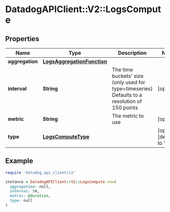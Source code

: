 # DatadogAPIClient::V2::LogsCompute

## Properties

| Name | Type | Description | Notes |
| ---- | ---- | ----------- | ----- |
| **aggregation** | [**LogsAggregationFunction**](LogsAggregationFunction.md) |  |  |
| **interval** | **String** | The time buckets&#39; size (only used for type&#x3D;timeseries) Defaults to a resolution of 150 points | [optional] |
| **metric** | **String** | The metric to use | [optional] |
| **type** | [**LogsComputeType**](LogsComputeType.md) |  | [optional][default to &#39;total&#39;] |

## Example

```ruby
require 'datadog_api_client/v2'

instance = DatadogAPIClient::V2::LogsCompute.new(
  aggregation: null,
  interval: 5m,
  metric: @duration,
  type: null
)
```

